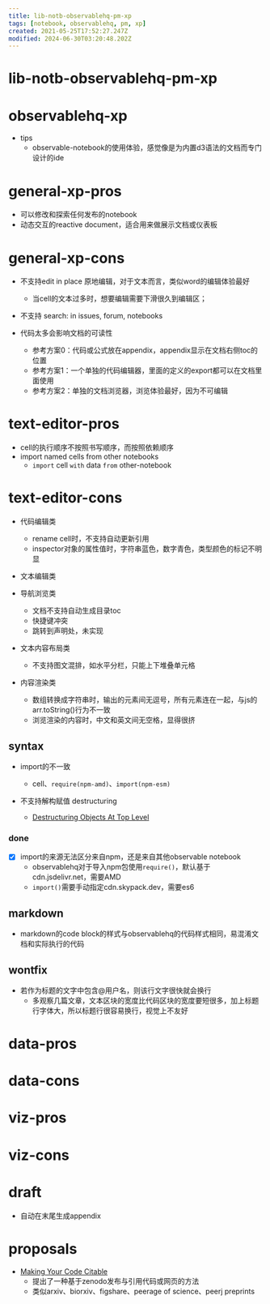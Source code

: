 ```yaml
---
title: lib-notb-observablehq-pm-xp
tags: [notebook, observablehq, pm, xp]
created: 2021-05-25T17:52:27.247Z
modified: 2024-06-30T03:20:48.202Z
---
```


# lib-notb-observablehq-pm-xp

# observablehq-xp

- tips
  - observable-notebook的使用体验，感觉像是为内置d3语法的文档而专门设计的ide
# general-xp-pros
- 可以修改和探索任何发布的notebook
- 动态交互的reactive document，适合用来做展示文档或仪表板
# general-xp-cons
- 不支持edit in place 原地编辑，对于文本而言，类似word的编辑体验最好
  - 当cell的文本过多时，想要编辑需要下滑很久到编辑区；
- 不支持 search: in issues, forum, notebooks

- 代码太多会影响文档的可读性
  - 参考方案0：代码或公式放在appendix，appendix显示在文档右侧toc的位置
  - 参考方案1：一个单独的代码编辑器，里面的定义的export都可以在文档里面使用
  - 参考方案2：单独的文档浏览器，浏览体验最好，因为不可编辑
# text-editor-pros
- cell的执行顺序不按照书写顺序，而按照依赖顺序
- import named cells from other notebooks
  - `import` cell `with` data `from` other-notebook
# text-editor-cons
- 代码编辑类
  - rename cell时，不支持自动更新引用
  - inspector对象的属性值时，字符串蓝色，数字青色，类型颜色的标记不明显

- 文本编辑类

- 导航浏览类
  - 文档不支持自动生成目录toc
  - 快捷键冲突
  - 跳转到声明处，未实现

- 文本内容布局类
  - 不支持图文混排，如水平分栏，只能上下堆叠单元格

- 内容渲染类
  - 数组转换成字符串时，输出的元素间无逗号，所有元素连在一起，与js的arr.toString()行为不一致
  - 浏览渲染的内容时，中文和英文间无空格，显得很挤

## syntax

- import的不一致
  - cell、`require(npm-amd)`、`import(npm-esm)`

- 不支持解构赋值 destructuring
  - [Destructuring Objects At Top Level](https://github.com/observablehq/feedback/issues/48)

### done

<!-- #region /folded syntax -->
- [x] import的来源无法区分来自npm，还是来自其他observable notebook
  - observablehq对于导入npm包使用`require()`，默认基于cdn.jsdelivr.net，需要AMD
  - `import()`需要手动指定cdn.skypack.dev，需要es6
<!-- #endregion /folded syntax -->

## markdown

- markdown的code block的样式与observablehq的代码样式相同，易混淆文档和实际执行的代码

## wontfix

- 若作为标题的文字中包含@用户名，则该行文字很快就会换行
  - 多观察几篇文章，文本区块的宽度比代码区块的宽度要短很多，加上标题行字体大，所以标题行很容易换行，视觉上不友好
# data-pros

# data-cons

# viz-pros

# viz-cons

# draft
- 自动在末尾生成appendix
# proposals
- [Making Your Code Citable](https://guides.github.com/activities/citable-code/)
  - 提出了一种基于zenodo发布与引用代码或网页的方法
  - 类似arxiv、biorxiv、figshare、peerage of science、peerj preprints
